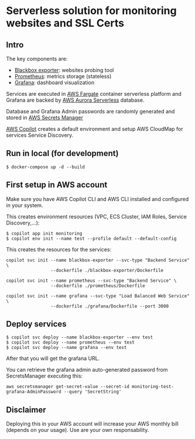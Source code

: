 # Serverless solution for monitoring websites and SSL Certs


## Intro
The key components are:
* [Blackbox exporter](https://github.com/prometheus/blackbox_exporter): websites probing tool
* [Prometheus](https://prometheus.io/): metrics storage (stateless)
* [Grafana](https://grafana.com/): dashboard visualization

Services are executed in [AWS Fargate](https://aws.amazon.com/fargate) container serverless platform and Grafana are backed by [AWS Aurora Serverless](https://aws.amazon.com/rds/aurora) database.

Database and Grafana Admin passwords are randomly generated and stored in [AWS Secrets Manager](https://aws.amazon.com/secrets-manager/)

[AWS Copilot](https://aws.github.io/copilot-cli/) creates a default environment and setup AWS CloudMap for services Service Discovery.

## Run in local (for development)

```
$ docker-compose up -d --build
```

## First setup in AWS account

Make sure you have AWS Copilot CLI and AWS CLI installed and configured in your system.

This creates environment resources (VPC, ECS Cluster, IAM Roles, Service Discovery,...):
```
$ copilot app init monitoring
$ copilot env init --name test --profile default --default-config
```
This creates the resources for the services:

```
copilot svc init --name blackbox-exporter --svc-type "Backend Service" \
                 --dockerfile ./blackbox-exporter/Dockerfile
                 
copilot svc init --name prometheus --svc-type "Backend Service" \
                 --dockerfile ./prometheus/Dockerfile
                 
copilot svc init --name grafana --svc-type "Load Balanced Web Service" \
                 --dockerfile ./grafana/Dockerfile --port 3000
```

## Deploy services

```
$ copilot svc deploy --name blackbox-exporter --env test
$ copilot svc deploy --name prometheus --env test
$ copilot svc deploy --name grafana --env test
```

After that you will get the grafana URL.

You can retrieve the grafana admin auto-generated password from SecretsManager executing this:

```
aws secretsmanager get-secret-value --secret-id monitoring-test-grafana-AdminPassword --query 'SecretString'
```

## Disclaimer

Deploying this in your AWS account will increase your AWS monthly bill (depends on your usage). Use are your own responsability.